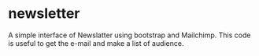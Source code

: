 # newsletter
A simple interface of Newslatter using bootstrap and Mailchimp. This code is useful to get the e-mail and make a list of audience.

